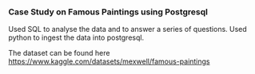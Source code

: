 ### Case Study on Famous Paintings using Postgresql

Used SQL to analyse the data and to answer a series of questions. Used python to ingest the data into postgresql.

The dataset can be found here https://www.kaggle.com/datasets/mexwell/famous-paintings
